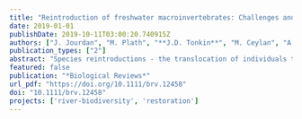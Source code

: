 ```yaml
---
title: "Reintroduction of freshwater macroinvertebrates: Challenges and opportunities"
date: 2019-01-01
publishDate: 2019-10-11T03:00:20.740915Z
authors: ["J. Jourdan", "M. Plath", "**J.D. Tonkin**", "M. Ceylan", "A.C. Dumeier", "G. Gellert", "W. Graf", "C.P. Hawkins", "E. Kiel", "A.W. Lorenz", "C.D. Matthaei", "P.F.M. Verdonschot", "R.C.M. Verdonschot", "P. Haase"]
publication_types: ["2"]
abstract: "Species reintroductions - the translocation of individuals to areas in which a species has been extirpated with the aim of re-establishing a self-sustaining population - have become a widespread practice in conservation biology. Reintroduction projects have tended to focus on terrestrial vertebrates and, to a lesser extent, fishes. Much less effort has been devoted to the reintroduction of invertebrates into restored freshwater habitats. Yet, reintroductions may improve restoration outcomes in regions where impoverished regional species pools limit the self-recolonisation of restored freshwaters. We review the available literature on macroinvertebrate reintroductions, focusing on identifying the intrinsic and extrinsic factors that determine their success or failure. Our study reveals that freshwater macroinvertebrate reintroductions remain rare, are often published in the grey literature and, of the attempts made, approximately one-third fail. We identify life-cycle complexity and remaining stressors as the two factors most likely to affect reintroduction success, illustrating the unique challenges of freshwater macroinvertebrate reintroductions. Consideration of these factors by managers during the planning process and proper documentation - even if a project fails - may increase the likelihood of successful outcomes in future reintroduction attempts of freshwater macroinvertebrates."
featured: false
publication: "*Biological Reviews*"
url_pdf: "https://doi.org/10.1111/brv.12458"
doi: "10.1111/brv.12458"
projects: ['river-biodiversity', 'restoration']
---
```


